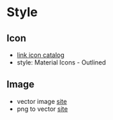 # Style
## Icon
- [link icon catalog](https://fonts.google.com/icons?icon.set=Material+Icons&icon.style=Outlined&icon.platform=android)
- style: Material Icons - Outlined

## Image
- vector image [site](https://www.flaticon.com/search?author_id=1&style_id=6&type=standard&word=)
- png to vector [site](https://vectorizer.ai/)
